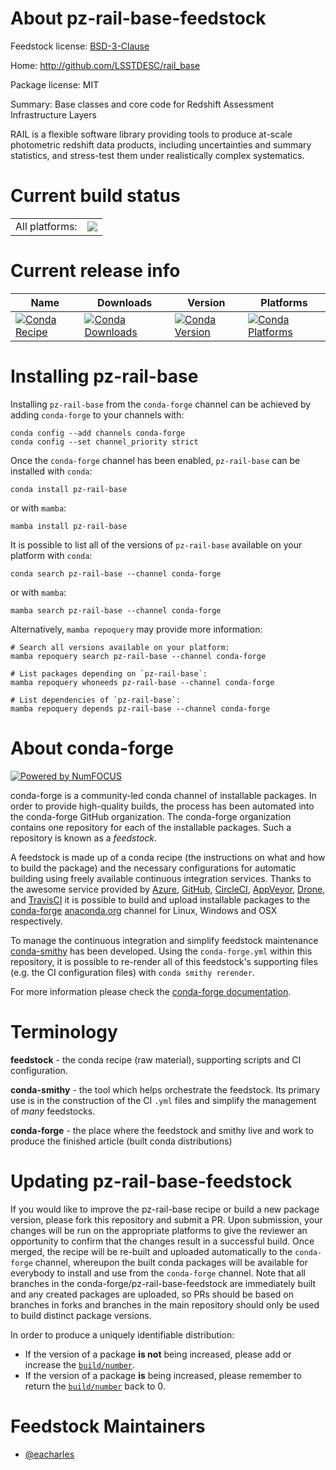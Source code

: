 About pz-rail-base-feedstock
============================

Feedstock license: [BSD-3-Clause](https://github.com/conda-forge/pz-rail-base-feedstock/blob/main/LICENSE.txt)

Home: http://github.com/LSSTDESC/rail_base

Package license: MIT

Summary: Base classes and core code for Redshift Assessment Infrastructure Layers

RAIL is a flexible software library providing tools to produce at-scale photometric redshift data products, including uncertainties and summary statistics, and stress-test them under realistically complex systematics.


Current build status
====================


<table><tr><td>All platforms:</td>
    <td>
      <a href="https://dev.azure.com/conda-forge/feedstock-builds/_build/latest?definitionId=23087&branchName=main">
        <img src="https://dev.azure.com/conda-forge/feedstock-builds/_apis/build/status/pz-rail-base-feedstock?branchName=main">
      </a>
    </td>
  </tr>
</table>

Current release info
====================

| Name | Downloads | Version | Platforms |
| --- | --- | --- | --- |
| [![Conda Recipe](https://img.shields.io/badge/recipe-pz--rail--base-green.svg)](https://anaconda.org/conda-forge/pz-rail-base) | [![Conda Downloads](https://img.shields.io/conda/dn/conda-forge/pz-rail-base.svg)](https://anaconda.org/conda-forge/pz-rail-base) | [![Conda Version](https://img.shields.io/conda/vn/conda-forge/pz-rail-base.svg)](https://anaconda.org/conda-forge/pz-rail-base) | [![Conda Platforms](https://img.shields.io/conda/pn/conda-forge/pz-rail-base.svg)](https://anaconda.org/conda-forge/pz-rail-base) |

Installing pz-rail-base
=======================

Installing `pz-rail-base` from the `conda-forge` channel can be achieved by adding `conda-forge` to your channels with:

```
conda config --add channels conda-forge
conda config --set channel_priority strict
```

Once the `conda-forge` channel has been enabled, `pz-rail-base` can be installed with `conda`:

```
conda install pz-rail-base
```

or with `mamba`:

```
mamba install pz-rail-base
```

It is possible to list all of the versions of `pz-rail-base` available on your platform with `conda`:

```
conda search pz-rail-base --channel conda-forge
```

or with `mamba`:

```
mamba search pz-rail-base --channel conda-forge
```

Alternatively, `mamba repoquery` may provide more information:

```
# Search all versions available on your platform:
mamba repoquery search pz-rail-base --channel conda-forge

# List packages depending on `pz-rail-base`:
mamba repoquery whoneeds pz-rail-base --channel conda-forge

# List dependencies of `pz-rail-base`:
mamba repoquery depends pz-rail-base --channel conda-forge
```


About conda-forge
=================

[![Powered by
NumFOCUS](https://img.shields.io/badge/powered%20by-NumFOCUS-orange.svg?style=flat&colorA=E1523D&colorB=007D8A)](https://numfocus.org)

conda-forge is a community-led conda channel of installable packages.
In order to provide high-quality builds, the process has been automated into the
conda-forge GitHub organization. The conda-forge organization contains one repository
for each of the installable packages. Such a repository is known as a *feedstock*.

A feedstock is made up of a conda recipe (the instructions on what and how to build
the package) and the necessary configurations for automatic building using freely
available continuous integration services. Thanks to the awesome service provided by
[Azure](https://azure.microsoft.com/en-us/services/devops/), [GitHub](https://github.com/),
[CircleCI](https://circleci.com/), [AppVeyor](https://www.appveyor.com/),
[Drone](https://cloud.drone.io/welcome), and [TravisCI](https://travis-ci.com/)
it is possible to build and upload installable packages to the
[conda-forge](https://anaconda.org/conda-forge) [anaconda.org](https://anaconda.org/)
channel for Linux, Windows and OSX respectively.

To manage the continuous integration and simplify feedstock maintenance
[conda-smithy](https://github.com/conda-forge/conda-smithy) has been developed.
Using the ``conda-forge.yml`` within this repository, it is possible to re-render all of
this feedstock's supporting files (e.g. the CI configuration files) with ``conda smithy rerender``.

For more information please check the [conda-forge documentation](https://conda-forge.org/docs/).

Terminology
===========

**feedstock** - the conda recipe (raw material), supporting scripts and CI configuration.

**conda-smithy** - the tool which helps orchestrate the feedstock.
                   Its primary use is in the construction of the CI ``.yml`` files
                   and simplify the management of *many* feedstocks.

**conda-forge** - the place where the feedstock and smithy live and work to
                  produce the finished article (built conda distributions)


Updating pz-rail-base-feedstock
===============================

If you would like to improve the pz-rail-base recipe or build a new
package version, please fork this repository and submit a PR. Upon submission,
your changes will be run on the appropriate platforms to give the reviewer an
opportunity to confirm that the changes result in a successful build. Once
merged, the recipe will be re-built and uploaded automatically to the
`conda-forge` channel, whereupon the built conda packages will be available for
everybody to install and use from the `conda-forge` channel.
Note that all branches in the conda-forge/pz-rail-base-feedstock are
immediately built and any created packages are uploaded, so PRs should be based
on branches in forks and branches in the main repository should only be used to
build distinct package versions.

In order to produce a uniquely identifiable distribution:
 * If the version of a package **is not** being increased, please add or increase
   the [``build/number``](https://docs.conda.io/projects/conda-build/en/latest/resources/define-metadata.html#build-number-and-string).
 * If the version of a package **is** being increased, please remember to return
   the [``build/number``](https://docs.conda.io/projects/conda-build/en/latest/resources/define-metadata.html#build-number-and-string)
   back to 0.

Feedstock Maintainers
=====================

* [@eacharles](https://github.com/eacharles/)

